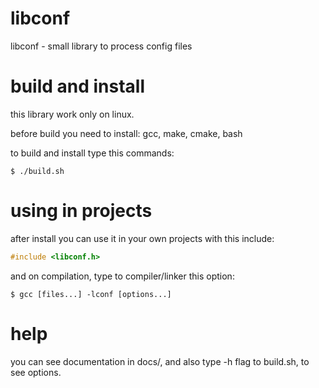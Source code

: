 # libconf
libconf - small library to process config files

# build and install
this library work only on linux.

before build you need to install: gcc, make, cmake, bash

to build and install type this commands:
```shell
$ ./build.sh
```

# using in projects
after install you can use it in your own projects with this include:
```c
#include <libconf.h>
```

and on compilation, type to compiler/linker this option:
```shell
$ gcc [files...] -lconf [options...]
```

# help
you can see documentation in docs/, and also type -h flag to build.sh, to see options.
